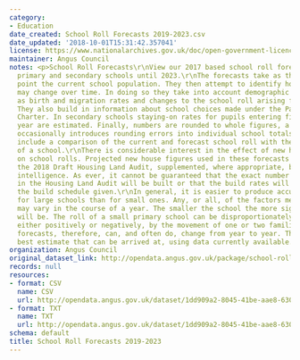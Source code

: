 ```yaml
---
category:
- Education
date_created: School Roll Forecasts 2019-2023.csv
date_updated: '2018-10-01T15:31:42.357041'
license: https://www.nationalarchives.gov.uk/doc/open-government-licence/version/3/
maintainer: Angus Council
notes: <p>School Roll Forecasts\r\nView our 2017 based school roll forecasts for Angus\u2019s
  primary and secondary schools until 2023.\r\nThe forecasts take as their starting
  point the current school population. They then attempt to identify how that population
  may change over time. In doing so they take into account demographic factors such
  as birth and migration rates and changes to the school roll arising from new housing.
  They also build in information about school choices made under the Parents\u2019
  Charter. In secondary schools staying-on rates for pupils entering fifth and sixth
  year are estimated. Finally, numbers are rounded to whole figures, a process which
  occasionally introduces rounding errors into individual school totals.\r\nThe forecasts
  include a comparison of the current and forecast school roll with the formal capacity
  of a school.\r\nThere is considerable interest in the effect of new house building
  on school rolls. Projected new house figures used in these forecasts are based on
  the 2018 Draft Housing Land Audit, supplemented, where appropriate, by site specific
  intelligence. As ever, it cannot be guaranteed that the exact number of houses specified
  in the Housing Land Audit will be built or that the build rates will follow precisely
  the build schedule given.\r\nIn general, it is easier to produce accurate forecasts
  for large schools than for small ones. Any, or all, of the factors mentioned above
  may vary in the course of a year. The smaller the school the more significant variations
  will be. The roll of a small primary school can be disproportionately affected,
  either positively or negatively, by the movement of one or two families. School
  forecasts, therefore, can, and often do, change from year to year. They remain the
  best estimate that can be arrived at, using data currently available. \r\n</p>
organization: Angus Council
original_dataset_link: http://opendata.angus.gov.uk/package/school-roll-forecasts-2019-2023
records: null
resources:
- format: CSV
  name: CSV
  url: http://opendata.angus.gov.uk/dataset/1dd909a2-8045-41be-aae8-630a3841fd22/resource/898e5eed-6a12-4f8f-a61b-da6c87071d0c/download/school-roll-forecasts-2019-2023.csv
- format: TXT
  name: TXT
  url: http://opendata.angus.gov.uk/dataset/1dd909a2-8045-41be-aae8-630a3841fd22/resource/80dd3883-3784-4de3-858e-01ca3f2167c8/download/notes-for-roll-forecasts.txt
schema: default
title: School Roll Forecasts 2019-2023
---
```

